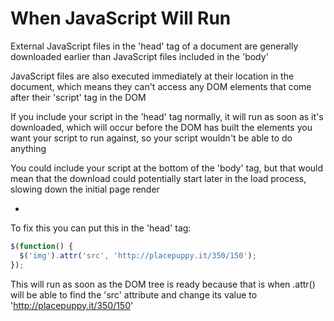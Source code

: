 # When JavaScript Will Run

External JavaScript files in the 'head' tag of a document are generally downloaded earlier than JavaScript files included in the 'body'

JavaScript files are also executed immediately at their location in the document, which means they can't access any DOM elements that come after their 'script' tag in the DOM

If you include your script in the 'head' tag normally, it will run as soon as it's downloaded, which will occur before the DOM has built the elements you want your script to run against, so your script wouldn't be able to do anything

You could include your script at the bottom of the 'body' tag, but that would mean that the download could potentially start later in the load process, slowing down the initial page render

-

To fix this you can put this in the 'head' tag:

```javascript
$(function() {
  $('img').attr('src', 'http://placepuppy.it/350/150');
});
```

This will run as soon as the DOM tree is ready because that is when .attr() will be able to find the 'src' attribute and change its value to 'http://placepuppy.it/350/150'
